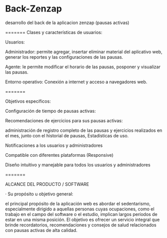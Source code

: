 # Back-Zenzap
desarrollo del back de la aplicacion zenzap (pausas activas)

=======
Clases y características de usuarios: 

Usuarios: 

Administrador: permite agregar, insertar eliminar material del aplicativo web, generar los reportes y las configuraciones de las pausas. 

Agente: le permite modificar el horario de las pausas, posponer y visualizar las pausas. 

Entorno operativo: 
Conexión a internet y acceso a navegadores web. 

=======

Objetivos específicos: 

Configuración de tiempo de pausas activas: 

Recomendaciones de ejercicios para sus pausas activas: 

 administración de registro completo de las pausas y ejercicios realizados en el mes, junto con el historial de pausas, Estadísticas de uso. 

Notificaciones a los usuarios y administradores 

Compatible con diferentes plataformas (Responsive) 

Diseño intuitivo y manejable para todos los usuarios y administradores

=======

ALCANCE DEL PRODUCTO / SOFTWARE 

· Su propósito u objetivo general: 

el principal propósito de la aplicación web es abordar el sedentarismo, especialmente dirigido a aquellas personas cuyas ocupaciones, como el trabajo en el campo del software o el estudio, implican largos períodos de estar en una misma posición. El objetivo es ofrecer un servicio integral que brinde recordatorios, recomendaciones y consejos de salud relacionados con pausas activas de alta calidad.
